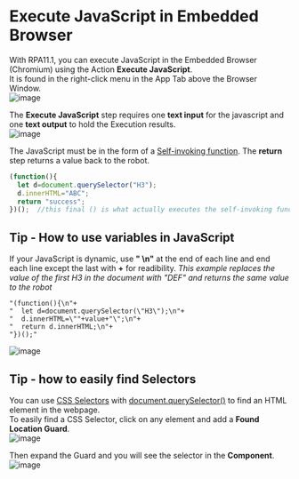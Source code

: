# Execute JavaScript in Embedded Browser
With  RPA11.1, you can execute JavaScript in the Embedded Browser (Chromium) using the Action **Execute JavaScript**.  
It is found in the right-click menu in the App Tab above the Browser Window.  
![image](https://user-images.githubusercontent.com/47416964/102634150-b6cd5b00-4151-11eb-968b-c8922781a111.png)

The **Execute JavaScript** step requires one **text input** for the javascript and one **text output** to hold the Execution results.  
![image](https://user-images.githubusercontent.com/47416964/102635725-001eaa00-4154-11eb-98e5-e4726ece9100.png)

The JavaScript must be in the form of a [Self-invoking function](https://www.w3schools.com/js/js_function_definition.asp).
The **return** step returns a value back to the robot.  
```JavaScript
(function(){
  let d=document.querySelector("H3");
  d.innerHTML="ABC";
  return "success";
})();  //this final () is what actually executes the self-invoking function
```
## Tip - How to use variables in JavaScript
If your JavaScript is dynamic, use **" \n"** at the end of each line and end each line except the last with **+** for readibility.
*This example replaces the value of the first *H3* in the document with "DEF" and returns the same value to the robot*
```
"(function(){\n"+
"  let d=document.querySelector(\"H3\");\n"+
"  d.innerHTML=\""+value+"\";\n"+
"  return d.innerHTML;\n"+
"})();"
```
![image](https://user-images.githubusercontent.com/47416964/102636811-67892980-4155-11eb-8861-1119073e711d.png)

## Tip - how to easily find Selectors
You can use [CSS Selectors](https://www.w3schools.com/cssref/css_selectors.asp) with [document.querySelector()](https://developer.mozilla.org/en-US/docs/Web/API/Document/querySelector) to find an HTML element in the webpage.  
To easily find a CSS Selector,  click on any element and add a **Found Location Guard**.  
![image](https://user-images.githubusercontent.com/47416964/102635403-8dadca00-4153-11eb-8ff6-87147590482b.png)

Then expand the Guard and you will see the selector in the **Component**.  
![image](https://user-images.githubusercontent.com/47416964/102635524-bcc43b80-4153-11eb-8171-0ada773cc84d.png)




